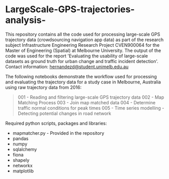 # LargeScale-GPS-trajectories-analysis-

This repository contains all the code used for processing large-scale GPS trajectory data (crowdsourcing navigation app data) as part of the research subject Infrastructure Engineering Research Project CVEN900064 for the Master of Engineering (Spatial) at Melbourne University. The output of the code was used for the report 'Evaluating the usability of large-scale datasets as ground truth for urban change and traffic incident detection'. Contact information: hernandezd@student.unimelb.edu.au

The following notebooks demonstrate the workflow used for processing and evaluating the trajectory data for a study case in Melbourne, Australia using raw trajectory data from 2016: 

> 001 - Reading and filtering large-scale GPS trajectory data
> 002 - Map Matching Process
> 003 - Join map matched data 
> 004 - Determine traffic normal conditions for peak times 
> 005 - Time series modelling - Detecting potential changes in road network

Required python scripts, packages and libraries:

-  mapmatcher.py - Provided in the repository
-  pandas
-  numpy 
-  sqlalchemy
-  fiona
-  shapely
-  networkx
-  matplotlib

